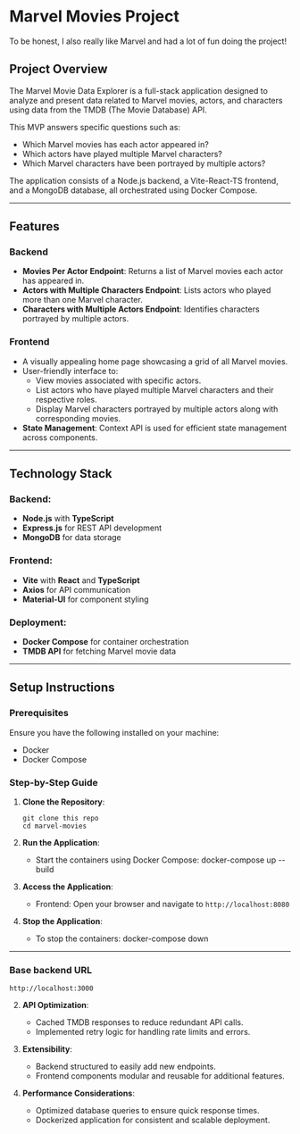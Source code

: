 # Marvel Movies Project

To be honest, I also really like Marvel and had a lot of fun doing the project!


## Project Overview
The Marvel Movie Data Explorer is a full-stack application designed to analyze and present data related to Marvel movies, actors, and characters using data from the TMDB (The Movie Database) API. 

This MVP answers specific questions such as:

- Which Marvel movies has each actor appeared in?
- Which actors have played multiple Marvel characters?
- Which Marvel characters have been portrayed by multiple actors?

The application consists of a Node.js backend, a Vite-React-TS frontend, and a MongoDB database, all orchestrated using Docker Compose.

---

## Features
### Backend
- **Movies Per Actor Endpoint**: Returns a list of Marvel movies each actor has appeared in.
- **Actors with Multiple Characters Endpoint**: Lists actors who played more than one Marvel character.
- **Characters with Multiple Actors Endpoint**: Identifies characters portrayed by multiple actors.

### Frontend
- A visually appealing home page showcasing a grid of all Marvel movies.
- User-friendly interface to:
  - View movies associated with specific actors.
  - List actors who have played multiple Marvel characters and their respective roles.
  - Display Marvel characters portrayed by multiple actors along with corresponding movies.
- **State Management**: Context API is used for efficient state management across components.

---

## Technology Stack
### Backend:
- **Node.js** with **TypeScript**
- **Express.js** for REST API development
- **MongoDB** for data storage

### Frontend:
- **Vite** with **React** and **TypeScript**
- **Axios** for API communication
- **Material-UI** for component styling

### Deployment:
- **Docker Compose** for container orchestration
- **TMDB API** for fetching Marvel movie data

---

## Setup Instructions
### Prerequisites
Ensure you have the following installed on your machine:
- Docker
- Docker Compose

### Step-by-Step Guide
1. **Clone the Repository**:
   ```
   git clone this repo
   cd marvel-movies
   ```

3. **Run the Application**:
   - Start the containers using Docker Compose:
     docker-compose up --build

4. **Access the Application**:
   - Frontend: Open your browser and navigate to `http://localhost:8080`

5. **Stop the Application**:
   - To stop the containers:
     docker-compose down

---

### Base backend URL
```
http://localhost:3000
```

2. **API Optimization**:
   - Cached TMDB responses to reduce redundant API calls.
   - Implemented retry logic for handling rate limits and errors.

3. **Extensibility**:
   - Backend structured to easily add new endpoints.
   - Frontend components modular and reusable for additional features.

4. **Performance Considerations**:
   - Optimized database queries to ensure quick response times.
   - Dockerized application for consistent and scalable deployment.

